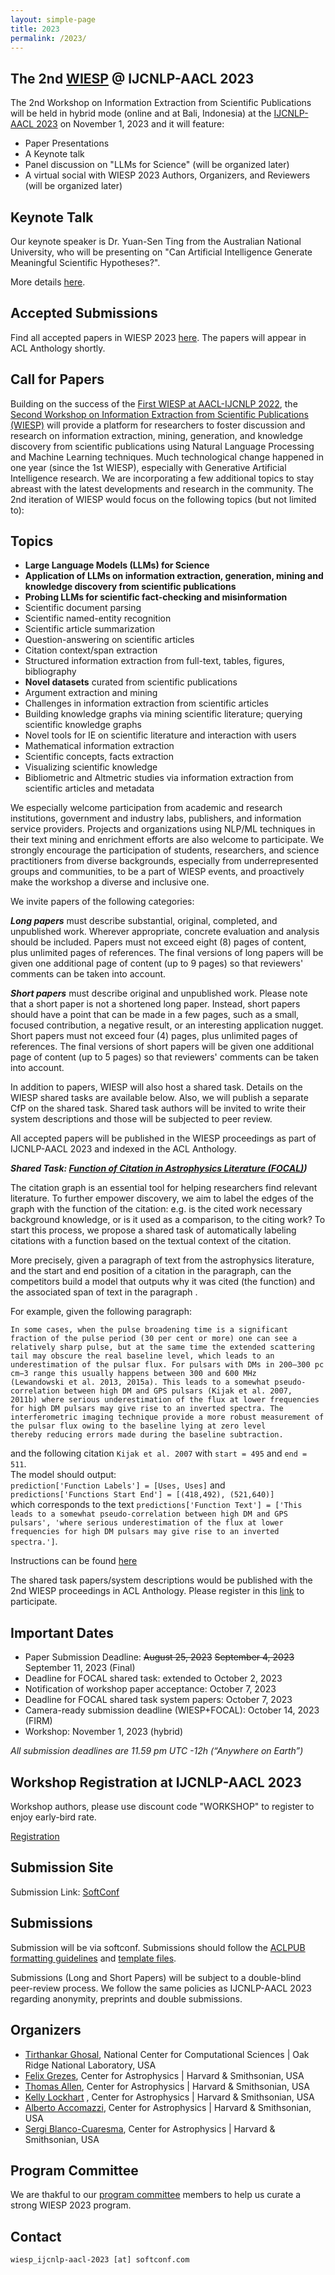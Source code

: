 ```yaml
---
layout: simple-page
title: 2023
permalink: /2023/
---
```


## The 2nd [WIESP](https://ui.adsabs.harvard.edu/WIESP/) @ IJCNLP-AACL 2023 

The 2nd Workshop on Information Extraction from Scientific Publications will be held in hybrid mode (online and at Bali, Indonesia) at the [IJCNLP-AACL 2023](http://www.ijcnlp-aacl2023.org/) on November 1, 2023 and it will feature:

- Paper Presentations
- A Keynote talk
- Panel discussion on "LLMs for Science" (will be organized later)
- A virtual social with WIESP 2023 Authors, Organizers, and Reviewers (will be organized later)

## Keynote Talk
Our keynote speaker is Dr. Yuan-Sen Ting from the Australian National University, who will be presenting on "Can Artificial Intelligence Generate Meaningful Scientific Hypotheses?".  

More details [here](keynote).

## Accepted Submissions

Find all accepted papers in WIESP 2023 [here](accepted_submissions). The papers will appear in ACL Anthology shortly.

## Call for Papers

Building on the success of the [First WIESP at AACL-IJCNLP 2022](../2022), the [Second Workshop on Information Extraction from Scientific Publications (WIESP)]() will provide a platform for researchers to foster discussion and research on information extraction, mining, generation, and knowledge discovery from scientific publications using Natural Language Processing and Machine Learning techniques. Much technological change happened in one year (since the 1st WIESP), especially with Generative Artificial Intelligence research. We are incorporating a few additional topics to stay abreast with the latest developments and research in the community. The 2nd iteration of WIESP would focus on the following topics  (but not limited to):

## Topics

- <b>Large Language Models (LLMs) for Science</b>
- <b>Application of LLMs on information extraction, generation, mining and knowledge discovery from scientific publications</b>
- <b>Probing LLMs for scientific fact-checking and misinformation</b>
- Scientific document parsing
- Scientific named-entity recognition
- Scientific article summarization
- Question-answering on scientific articles
- Citation context/span extraction
- Structured information extraction from full-text, tables, figures, bibliography
- <b>Novel datasets</b> curated from scientific publications
- Argument extraction and mining
- Challenges in information extraction from scientific articles
- Building knowledge graphs via mining scientific literature; querying scientific knowledge graphs
- Novel tools for IE on scientific literature and interaction with users
- Mathematical information extraction
- Scientific concepts, facts extraction
- Visualizing scientific knowledge
- Bibliometric and Altmetric studies via information extraction from scientific articles and metadata

We especially welcome participation from academic and research institutions, government and industry labs, publishers, and information service providers. Projects and organizations using NLP/ML techniques in their text mining and enrichment efforts are also welcome to participate. We strongly encourage the participation of students, researchers, and science practitioners from diverse backgrounds, especially from underrepresented groups and communities, to be a part of WIESP events, and proactively make the workshop a diverse and inclusive one.

We invite papers of the following categories:

***Long papers*** must describe substantial, original, completed, and unpublished work. Wherever appropriate, concrete evaluation and analysis should be included. Papers must not exceed eight (8) pages of content, plus unlimited pages of references. The final versions of long papers will be given one additional page of content (up to 9 pages) so that reviewers' comments can be taken into account.

***Short papers*** must describe original and unpublished work. Please note that a short paper is not a shortened long paper. Instead, short papers should have a point that can be made in a few pages, such as a small, focused contribution, a negative result, or an interesting application nugget. Short papers must not exceed four (4) pages, plus unlimited pages of references. The final versions of short papers will be given one additional page of content (up to 5 pages) so that reviewers' comments can be taken into account.

In addition to papers, WIESP will also host a shared task.  Details on the WIESP shared tasks are available below. Also, we will publish a separate CfP on the shared task. Shared task authors will be invited to write their system descriptions and those will be subjected to peer review.

All accepted papers will be published in the WIESP proceedings as part of IJCNLP-AACL 2023 and indexed in the ACL Anthology.

***Shared Task: [Function of Citation in Astrophysics Literature (FOCAL)](shared_task_1))***

The citation graph is an essential tool for helping researchers find relevant literature. To further empower discovery, we aim to label the edges of the graph with the function of the citation: e.g. is the cited work necessary background knowledge, or is it used as a comparison, to the citing work? To start this process, we propose a shared task of automatically labeling citations with a function based on the textual context of the citation. 

More precisely, given a paragraph of text from the astrophysics literature, and the start and end position of a citation in the paragraph, can the competitors build a model that outputs why it was cited (the function) and the associated span of text in the paragraph . 

For example, given the following paragraph:  
```
In some cases, when the pulse broadening time is a significant fraction of the pulse period (30 per cent or more) one can see a
relatively sharp pulse, but at the same time the extended scattering tail may obscure the real baseline level, which leads to an
underestimation of the pulsar flux. For pulsars with DMs in 200–300 pc cm−3 range this usually happens between 300 and 600 MHz
(Lewandowski et al. 2013, 2015a). This leads to a somewhat pseudo-correlation between high DM and GPS pulsars (Kijak et al. 2007,
2011b) where serious underestimation of the flux at lower frequencies for high DM pulsars may give rise to an inverted spectra. The
interferometric imaging technique provide a more robust measurement of the pulsar flux owing to the baseline lying at zero level
thereby reducing errors made during the baseline subtraction. 
```
and the following citation `Kijak et al. 2007` with `start = 495` and `end = 511`.  
The model should output:  
`prediction['Function Labels'] = [Uses, Uses]` and `predictions['Functions Start End'] = [(418,492), (521,640)]`  
which corresponds to the text `predictions['Function Text'] = ['This leads to a somewhat pseudo-correlation between high DM and GPS pulsars', 'where serious underestimation of the flux at lower frequencies for high DM pulsars may give rise to an inverted spectra.']`.

Instructions can be found [here](shared_task_1)

The shared task papers/system descriptions would be published with the 2nd WIESP proceedings in ACL Anthology. Please register in this [link](https://forms.office.com/g/cUyC00LnWB) to participate.

## Important Dates 

- Paper Submission Deadline: <s>August 25, 2023</s> <s>September 4, 2023</s> September 11, 2023 (Final)
- Deadline for FOCAL shared task: extended to October 2, 2023
- Notification of workshop paper acceptance: October 7, 2023
- Deadline for FOCAL shared task system papers: October 7, 2023
- Camera-ready submission deadline (WIESP+FOCAL): October 14, 2023 (FIRM)
- Workshop: November 1, 2023 (hybrid)

*All submission deadlines are 11.59 pm UTC -12h (“Anywhere on Earth”)*

## Workshop Registration at IJCNLP-AACL 2023

Workshop authors, please use discount code "WORKSHOP" to register to enjoy early-bird rate.

[Registration](https://reg.eventnook.com/event/ijcnlp-aacl-2023/home)

## Submission Site

Submission Link: [SoftConf](https://softconf.com/ijcnlp2023/WorkshopWIESP2023/)

## Submissions

Submission will be via softconf. Submissions should follow the [ACLPUB formatting guidelines](https://acl-org.github.io/ACLPUB/formatting.html) and [template files](https://github.com/acl-org/acl-style-files/tree/master). 

Submissions (Long and Short Papers) will be subject to a double-blind peer-review process.  We follow the same policies as IJCNLP-AACL 2023 regarding anonymity, preprints and double submissions.

## Organizers

- [Tirthankar Ghosal](https://elitr.eu/tirthankar-ghosal), National Center for Computational Sciences \| Oak Ridge National Laboratory, USA
- [Felix Grezes](https://ui.adsabs.harvard.edu/about/team/team/fgrezes.html), Center for Astrophysics \| Harvard & Smithsonian, USA
- [Thomas Allen](https://ui.adsabs.harvard.edu/about/team/team/tallen.html), Center for Astrophysics \| Harvard & Smithsonian, USA
- [Kelly Lockhart](https://ui.adsabs.harvard.edu/about/team/team/klockhart.html) , Center for Astrophysics \| Harvard & Smithsonian, USA
- [Alberto Accomazzi](https://ui.adsabs.harvard.edu/about/team/team/aaccomazzi.html), Center for Astrophysics \| Harvard & Smithsonian, USA
- [Sergi Blanco-Cuaresma](https://blancocuaresma.com/s/), Center for Astrophysics \| Harvard & Smithsonian, USA

## Program Committee

We are thakful to our [program committee](ProgramCommittee) members to help us curate a strong WIESP 2023 program.


## Contact

`wiesp_ijcnlp-aacl-2023 [at] softconf.com`
